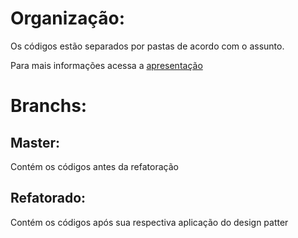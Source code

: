 # Organização:
Os códigos estão separados por pastas de acordo com o assunto.

Para mais informações acessa a [apresentação](apresentacao-PPT.pdf)

# Branchs:
## Master:
  Contém os códigos antes da refatoração
## Refatorado:
  Contém os códigos após sua respectiva aplicação do design patter
